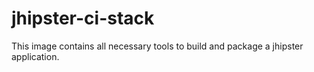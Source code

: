 # jhipster-ci-stack

This image contains all necessary tools to build and package a jhipster application.
